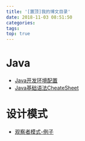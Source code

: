 ```yaml
---
title: '[置顶]我的博文目录'
date: 2018-11-03 08:51:50
categories:
tags:
top: true
---
```


# Java

- [Java开发环境配置](https://jaychenfe.github.io/2018/11/03/Java%E5%BC%80%E5%8F%91%E7%8E%AF%E5%A2%83%E9%85%8D%E7%BD%AE/)
- [Java基础语法CheateSheet](https://jaychenfe.github.io/2018/11/05/Java%E5%9F%BA%E7%A1%80%E8%AF%AD%E6%B3%95CheatSheet/)

# 设计模式

- [观察者模式-例子](https://jaychenfe.github.io/2018/11/25/%E8%A7%82%E5%AF%9F%E8%A7%82%E5%AF%9F%E8%80%85%E6%A8%A1%E5%BC%8F-%E4%BE%8B%E5%AD%90/#%E7%94%A8%E5%A7%94%E6%89%98%E5%AE%9E%E7%8E%B0)


